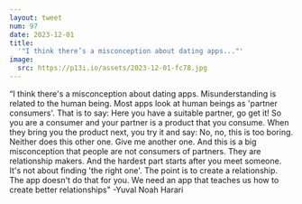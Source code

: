 ```yaml
---
layout: tweet
num: 97
date: 2023-12-01
title:
  '"I think there’s a misconception about dating apps..."'
image:
  src: https://p13i.io/assets/2023-12-01-fc78.jpg
---
```


“I think there's a misconception about dating apps.
Misunderstanding is related to the human being. Most apps
look at human beings as 'partner consumers'. That is to say:
Here you have a suitable partner, go get it! So you are a
consumer and your partner is a product that you consume.
When they bring you the product next, you try it and say:
No, no, this is too boring. Neither does this other one.
Give me another one. And this is a big misconception that
people are not consumers of partners. They are relationship
makers. And the hardest part starts after you meet someone.
It's not about finding 'the right one'. The point is to
create a relationship. The app doesn't do that for you. We
need an app that teaches us how to create better
relationships" -Yuval Noah Harari
